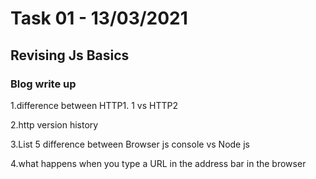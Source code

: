 # Task 01 - 13/03/2021
## Revising Js Basics
### Blog write up

1.difference between HTTP1. 1 vs HTTP2

2.http version history

3.List 5 difference between Browser js console vs Node js

4.what happens when you type a URL in the address bar in the browser
